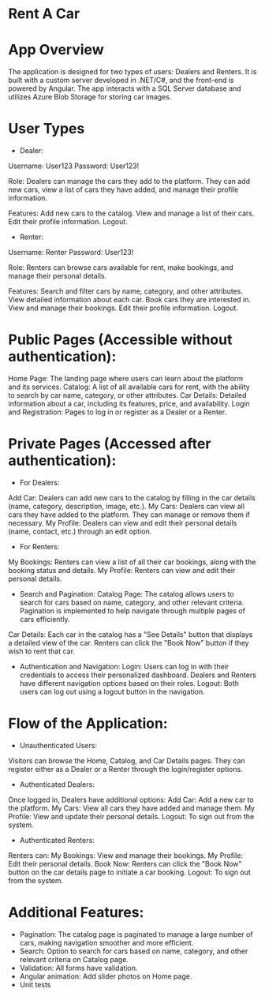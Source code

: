 # Rent A Car

# App Overview

The application is designed for two types of users: Dealers and Renters. It is built with a custom server developed in .NET/C#, and the front-end is powered by Angular. The app interacts with a SQL Server database and utilizes Azure Blob Storage for storing car images.

# User Types
- Dealer:

Username: User123
Password: User123!

Role: Dealers can manage the cars they add to the platform. They can add new cars, view a list of cars they have added, and manage their profile information.

Features:
Add new cars to the catalog.
View and manage a list of their cars.
Edit their profile information.
Logout.

- Renter:

Username: Renter
Password: User123!

Role: Renters can browse cars available for rent, make bookings, and manage their personal details.

Features:
Search and filter cars by name, category, and other attributes.
View detailed information about each car.
Book cars they are interested in.
View and manage their bookings.
Edit their profile information.
Logout.

# Public Pages (Accessible without authentication):
Home Page: The landing page where users can learn about the platform and its services.
Catalog: A list of all available cars for rent, with the ability to search by car name, category, or other attributes.
Car Details: Detailed information about a car, including its features, price, and availability.
Login and Registration: Pages to log in or register as a Dealer or a Renter.

# Private Pages (Accessed after authentication):

- For Dealers:

Add Car: Dealers can add new cars to the catalog by filling in the car details (name, category, description, image, etc.).
My Cars: Dealers can view all cars they have added to the platform. They can manage or remove them if necessary.
My Profile: Dealers can view and edit their personal details (name, contact, etc.) through an edit option.

- For Renters:

My Bookings: Renters can view a list of all their car bookings, along with the booking status and details.
My Profile: Renters can view and edit their personal details.

- Search and Pagination:
Catalog Page: The catalog allows users to search for cars based on name, category, and other relevant criteria. Pagination is implemented to help navigate through multiple pages of cars efficiently.

Car Details: Each car in the catalog has a "See Details" button that displays a detailed view of the car. Renters can click the "Book Now" button if they wish to rent that car.

- Authentication and Navigation:
Login: Users can log in with their credentials to access their personalized dashboard. Dealers and Renters have different navigation options based on their roles.
Logout: Both users can log out using a logout button in the navigation.

# Flow of the Application:

- Unauthenticated Users:

Visitors can browse the Home, Catalog, and Car Details pages. They can register either as a Dealer or a Renter through the login/register options.

- Authenticated Dealers:

Once logged in, Dealers have additional options:
Add Car: Add a new car to the platform.
My Cars: View all cars they have added and manage them.
My Profile: View and update their personal details.
Logout: To sign out from the system.

- Authenticated Renters:

Renters can:
My Bookings: View and manage their bookings.
My Profile: Edit their personal details.
Book Now: Renters can click the "Book Now" button on the car details page to initiate a car booking.
Logout: To sign out from the system.

# Additional Features:

- Pagination: The catalog page is paginated to manage a large number of cars, making navigation smoother and more efficient.
- Search: Option to search for cars based on name, category, and other relevant criteria on Catalog page. 
- Validation: All forms have validation.
- Angular animation: Add slider photos on Home page.
- Unit tests
